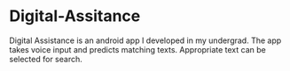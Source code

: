 # Digital-Assitance

Digital Assistance is an android app I developed in my undergrad. The app takes voice input and predicts matching texts. Appropriate text can be selected for search. 
